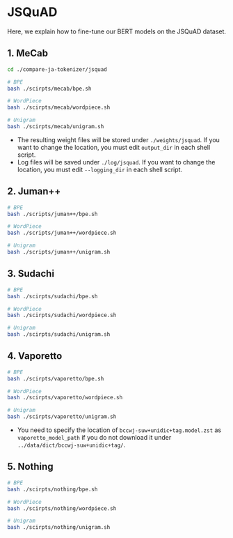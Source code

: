 JSQuAD
===

Here, we explain how to fine-tune our BERT models on the JSQuAD dataset.

## 1. MeCab
```bash
cd ./compare-ja-tokenizer/jsquad

# BPE
bash ./scirpts/mecab/bpe.sh

# WordPiece
bash ./scirpts/mecab/wordpiece.sh

# Unigram
bash ./scirpts/mecab/unigram.sh
```

* The resulting weight files will be stored under `./weights/jsquad`. If you want to change the location, you must edit `output_dir` in each shell script.
* Log files will be saved under `./log/jsquad`. If you want to change the location, you must edit `--logging_dir` in each shell script.


## 2. Juman++
```bash
# BPE
bash ./scripts/juman++/bpe.sh

# WordPiece
bash ./scripts/juman++/wordpiece.sh

# Unigram
bash ./scripts/juman++/unigram.sh
```


## 3. Sudachi
```bash
# BPE
bash ./scirpts/sudachi/bpe.sh

# WordPiece
bash ./scirpts/sudachi/wordpiece.sh

# Unigram
bash ./scirpts/sudachi/unigram.sh
```


## 4. Vaporetto
```bash
# BPE
bash ./scirpts/vaporetto/bpe.sh

# WordPiece
bash ./scirpts/vaporetto/wordpiece.sh

# Unigram
bash ./scirpts/vaporetto/unigram.sh
```
* You need to specify the location of `bccwj-suw+unidic+tag.model.zst` as `vaporetto_model_path` if you do not download it under `../data/dict/bccwj-suw+unidic+tag/`.


## 5. Nothing
```bash
# BPE
bash ./scirpts/nothing/bpe.sh

# WordPiece
bash ./scirpts/nothing/wordpiece.sh

# Unigram
bash ./scirpts/nothing/unigram.sh
```

